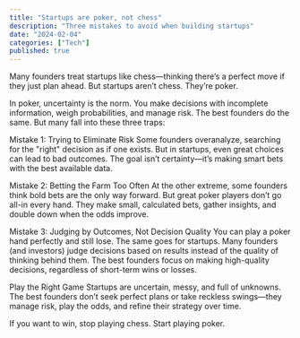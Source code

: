 ```yaml
---
title: "Startups are poker, not chess"
description: "Three mistakes to avoid when building startups"
date: "2024-02-04"
categories: ["Tech"]
published: true
---
```


Many founders treat startups like chess—thinking there’s a perfect move if they just plan ahead. But startups aren’t chess. They’re poker.

In poker, uncertainty is the norm. You make decisions with incomplete information, weigh probabilities, and manage risk. The best founders do the same. But many fall into these three traps:

Mistake 1: Trying to Eliminate Risk
Some founders overanalyze, searching for the "right" decision as if one exists. But in startups, even great choices can lead to bad outcomes. The goal isn’t certainty—it’s making smart bets with the best available data.

Mistake 2: Betting the Farm Too Often
At the other extreme, some founders think bold bets are the only way forward. But great poker players don’t go all-in every hand. They make small, calculated bets, gather insights, and double down when the odds improve.

Mistake 3: Judging by Outcomes, Not Decision Quality
You can play a poker hand perfectly and still lose. The same goes for startups. Many founders (and investors) judge decisions based on results instead of the quality of thinking behind them. The best founders focus on making high-quality decisions, regardless of short-term wins or losses.

Play the Right Game
Startups are uncertain, messy, and full of unknowns. The best founders don’t seek perfect plans or take reckless swings—they manage risk, play the odds, and refine their strategy over time.

If you want to win, stop playing chess. Start playing poker.